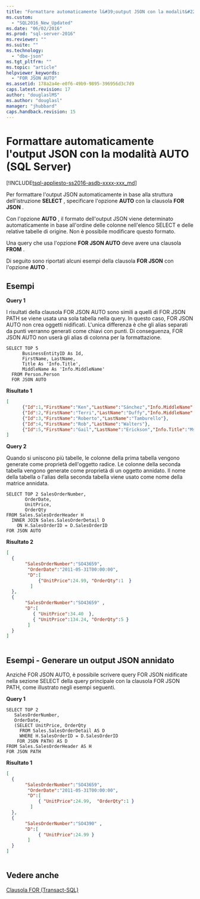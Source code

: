 ```yaml
---
title: "Formattare automaticamente l&#39;output JSON con la modalit&#224; AUTO (SQL Server) | Microsoft Docs"
ms.custom: 
  - "SQL2016_New_Updated"
ms.date: "06/02/2016"
ms.prod: "sql-server-2016"
ms.reviewer: ""
ms.suite: ""
ms.technology: 
  - "dbe-json"
ms.tgt_pltfrm: ""
ms.topic: "article"
helpviewer_keywords: 
  - "FOR JSON AUTO"
ms.assetid: 178a2a4e-e0f6-49b9-9895-396956d3c7d9
caps.latest.revision: 17
author: "douglaslMS"
ms.author: "douglasl"
manager: "jhubbard"
caps.handback.revision: 15
---
```

# Formattare automaticamente l&#39;output JSON con la modalit&#224; AUTO (SQL Server)
[!INCLUDE[tsql-appliesto-ss2016-asdb-xxxx-xxx_md](../../includes/tsql-appliesto-ss2016-asdb-xxxx-xxx-md.md)]

  Per formattare l'output JSON automaticamente in base alla struttura dell'istruzione **SELECT** , specificare l'opzione  **AUTO** con la clausola **FOR JSON** .  
  
 Con l'opzione **AUTO** , il formato dell'output JSON viene determinato automaticamente in base all'ordine delle colonne nell'elenco SELECT e delle relative tabelle di origine. Non è possibile modificare questo formato.  
  
 Una query che usa l'opzione **FOR JSON AUTO** deve avere una clausola **FROM** .  
  
 Di seguito sono riportati alcuni esempi della clausola **FOR JSON** con l'opzione **AUTO** .  
  
## Esempi  
 **Query 1**  
  
 I risultati della clausola FOR JSON AUTO sono simili a quelli di FOR JSON PATH se viene usata una sola tabella nella query. In questo caso, FOR JSON AUTO non crea oggetti nidificati. L'unica differenza è che gli alias separati da punti verranno generati come chiavi con punti. Di conseguenza, FOR JSON AUTO non userà gli alias di colonna per la formattazione.  
  
```tsql  
SELECT TOP 5   
      BusinessEntityID As Id,  
      FirstName, LastName,  
      Title As 'Info.Title',  
      MiddleName As 'Info.MiddleName'  
  FROM Person.Person  
  FOR JSON AUTO  
```  
  
 **Risultato 1**  
  
```json  
[  
      {"Id":1,"FirstName":"Ken","LastName":"Sánchez","Info.MiddleName":"J"},  
      {"Id":2,"FirstName":"Terri","LastName":"Duffy","Info.MiddleName":"Lee"},  
      {"Id":3,"FirstName":"Roberto","LastName":"Tamburello"},  
      {"Id":4,"FirstName":"Rob","LastName":"Walters"},  
      {"Id":5,"FirstName":"Gail","LastName":"Erickson","Info.Title":"Ms.","Info.MiddleName":"A"}  
]  
```  
  
 **Query 2**  
  
 Quando si uniscono più tabelle, le colonne della prima tabella vengono generate come proprietà dell'oggetto radice. Le colonne della seconda tabella vengono generate come proprietà di un oggetto annidato. Il nome della tabella o l'alias della seconda tabella viene usato come nome della matrice annidata.  
  
```tsql  
SELECT TOP 2 SalesOrderNumber,  
       OrderDate,  
       UnitPrice,  
       OrderQty  
FROM Sales.SalesOrderHeader H  
  INNER JOIN Sales.SalesOrderDetail D  
    ON H.SalesOrderID = D.SalesOrderID  
FOR JSON AUTO  
```  
  
 **Risultato 2**  
  
```json  
[  
  {  
       "SalesOrderNumber":"SO43659",  
        "OrderDate":"2011-05-31T00:00:00",  
        "D":[  
            {"UnitPrice":24.99, "OrderQty":1  }  
         ]  
  },  
  {  
       "SalesOrderNumber":"SO43659" ,  
       "D":[  
          { "UnitPrice":34.40  },  
          { "UnitPrice":134.24, "OrderQty":5 }  
        ]  
  }  
]  
  
```  
  
## Esempi - Generare un output JSON annidato  
 Anziché FOR JSON AUTO, è possibile scrivere query FOR JSON nidificate nella sezione SELECT della query principale con la clausola FOR JSON PATH, come illustrato negli esempi seguenti.  
  
 **Query 1**  
  
```tsql  
SELECT TOP 2  
   SalesOrderNumber,  
   OrderDate,  
   (SELECT UnitPrice, OrderQty  
     FROM Sales.SalesOrderDetail AS D  
     WHERE H.SalesOrderID = D.SalesOrderID  
    FOR JSON PATH) AS D  
FROM Sales.SalesOrderHeader AS H  
FOR JSON PATH  
```  
  
 **Risultato 1**  
  
```json  
[  
  {  
       "SalesOrderNumber":"SO43659",  
        "OrderDate":"2011-05-31T00:00:00",  
        "D":[  
            { "UnitPrice":24.99,  "OrderQty":1 }  
         ]  
  },  
  {  
       "SalesOrderNumber":"SO4390" ,  
       "D":[  
            { "UnitPrice":24.99 }  
        ]  
  }  
]  
  
```  
  
## Vedere anche  
 [Clausola FOR &#40;Transact-SQL&#41;](../Topic/FOR%20Clause%20\(Transact-SQL\).md)  
  
  